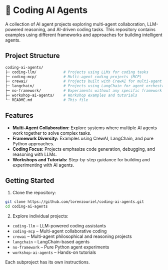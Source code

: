 # 🤖 Coding AI Agents
A collection of AI agent projects exploring multi-agent collaboration, LLM-powered reasoning, and AI-driven coding tasks. This repository contains examples using different frameworks and approaches for building intelligent agents.

## Project Structure
```bash
coding-ai-agents/
├─ coding-llm/            # Projects using LLMs for coding tasks
├─ coding-mcp/            # Multi-agent coding projects (MCP)
├─ crewai/                # Projects built with CrewAI for multi-agent reasoning
├─ langchain/             # Projects using LangChain for agent orchestration
├─ no-framework/          # Experiments without any specific framework
├─ workshop-ai-agents/    # Workshop examples and tutorials
└─ README.md              # This file
```

## Features
* **Multi-Agent Collaboration:** Explore systems where multiple AI agents work together to solve complex tasks.
* **Framework Diversity:** Examples using CrewAI, LangChain, and pure Python approaches.
* **Coding Focus:** Projects emphasize code generation, debugging, and reasoning with LLMs.
* **Workshops and Tutorials:** Step-by-step guidance for building and experimenting with AI agents.

## Getting Started
1. Clone the repository:
```bash
git clone https://github.com/lorenzouriel/coding-ai-agents.git
cd coding-ai-agents
```

2. Explore individual projects:
* `coding-llm` – LLM-powered coding assistants
* `coding-mcp` – Multi-agent collaborative coding
* `crewai` – Multi-agent philosophical and reasoning projects
* `langchain` – LangChain-based agents
* `no-framework` – Pure Python agent experiments
* `workshop-ai-agents` – Hands-on tutorials

Each subproject has its own instructions.